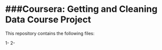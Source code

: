 ###Coursera: Getting and Cleaning Data Course Project
==================================================

This repository contains the following files:

1-
2-



